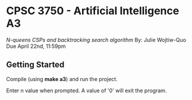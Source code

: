 # CPSC 3750 - Artificial Intelligence A3
*N-queens CSPs and backtracking search algorithm*
By: Julie Wojtiw-Quo
Due April 22nd, 11:59pm

## Getting Started

Compile (using **make a3**) and run the project.

Enter n value when prompted. A value of '0' will exit the program.

